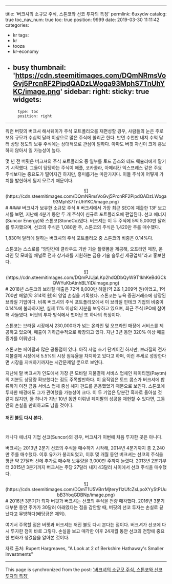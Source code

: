 
---
title: '버크셔의 소규모 주식, 스톤코와 선코 투자의 특징'
permlink: 6uxydw
catalog: true
toc_nav_num: true
toc: true
position: 9999
date: 2019-03-30 11:11:42
categories:
- kr
tags:
- kr
- tooza
- kr-economy
- busy
thumbnail: 'https://cdn.steemitimages.com/DQmNRmsVoGvj5PrcnRF2PipdQADzLWoga93MphS7TnUhYKC/image.png'
sidebar:
    right:
        sticky: true
widgets:
    -
        type: toc
        position: right
---


워런 버핏의 버크셔 해서웨이가 주식 포트폴리오를 재편성할 경우, 사람들의 눈은 주로 보유 규모가 수십억 달러 이상으로 많은 주식에 쏠리곤 한다. 반면 수천만 내지 수억 달러 상당 정도의 보유 주식에는 상대적으로 관심이 덜하다. 아마도 버핏 자신이 크게 홍보하지 않아서 일 가능성이 높다. 

몇 년 전 버핏은 버크셔의 주식 포트폴리오 중 일부를 토드 곰스와 테드 웨슐러에게 맡기기 시작했다. 그들이 담당하는 주식이 애플, 코카콜라, 아메리칸 익스프레스 같은 주요 주식보다는 중요도가 떨어지긴 하지만, 흥미롭기는 마찬가지다. 이들 주식이 어떻게 가치를 발현하게 될지 모르기 때문이다. 

<center>
![](https://cdn.steemitimages.com/DQmNRmsVoGvj5PrcnRF2PipdQADzLWoga93MphS7TnUhYKC/image.png)
</center>
#
#### 버크셔가 보유한 소규모 주식
#
버크셔에서 가장 최근 SEC에 제출한 13F 보고서를 보면, 지난해 4분기 동안 두 개 주식이 신규로 포트폴리오에 편입된다. 선코 에너지(Suncor Energy)와 스톤코(StoneCo)였다. 버크셔는 이 두 주식에 5억 5,000만 달러를 투자했으며, 선코의 주식은 1,080만 주, 스톤코의 주식은 1,420만 주를 매수했다.  

1,830억 달러에 달하는 버크셔의 주식 포트폴리오 중 스톤코의 비중은 0.14%다.  

스톤코는 스스로를 “양단간에 클라우드 기반 기술 플랫폼을 제공해, 오프라인 매장, 온라인 및 모바일 채널로 전자 상거래를 지원하는 금융 기술 솔루션 제공업체”라고 홍보한다. 

<center>
![](https://cdn.steemitimages.com/DQmPJUjaLKp2hdQDbQyW9T1khKeBdGCkQWYuKbAtnhBLYiD/image.png)
</center>
#
2018년 스톤코의 브라질 매출은 72억 8,000만 헤알(약 2조 1,209억 원)이었고, 1억 700만 헤알(약 314억 원)의 영업 손실을 기록했다. 스톤코는 뉴욕 증권거래소에 상장된 브라질 기업이다. 비록 버크셔의 주식 포트폴리오에서 이 브라질 핀테크 기업의 비중이 0.14%에 불과하지만, 실제 11% 이상의 지분을 보유하고 있으며, 최근 주식 IPO에 참여해 사들였다. 버핏의 투자 방식에서 벗어난 또 하나의 특징이다.  

스톤코는 브라질 시장에서 230,000개가 넘는 온라인 및 오프라인 매장에 서비스를 제공하고 있으며, 매출이 기하급수적으로 확장되고 있다. 지난 3년 동안 320% 이상 매출 증가를 이뤄냈다.  

스톤코는 페이팔과 많은 공통점이 있다. 아직 사업 초기 단계이긴 하지만, 브라질의 전자 지불결제 시장에서 5.5%의 시장 점유율을 차지하고 있다고 하며, 이런 추세로 성장한다면 시장을 지배하기까지는 시간문제일 뿐으로 보인다.  

지난해 말 버크셔가 인도에서 가장 큰 모바일 지불결제 서비스 업체인 페이티엠(Paytm)의 지분도 상당량 확보했다는 점도 주목할만하다. 이 움직임은 토드 콤스가 버크셔에 합류하기 이전 금융 서비스 업체 중심 헤지 펀드를 운용했었기 때문으로 보인다. 스톤코에 투자한 배경에도 그가 관여했을 가능성이 크다. 이 두 기업은 당분간 흑자로 돌아설 것 같지 않지만, 둘 하나가 지난 10년 동안 이뤄낸 페이팔의 성공을 재현할 수 있다면, 그동안의 손실을 만회하고도 남을 것이다.  

#### 꺼진 불도 다시 본다.
#
캐나다 에너지 기업 선코(Suncor)의 경우, 버크셔가 이번에 처음 투자한 곳은 아니다.  

버크셔는 2013년 2분기 선코의 주식을 매수하기 시작해, 2014년 4분기까지 총 2,240만 주를 매수했다. 이후 유가가 붕괴되었고, 이후 몇 개월 동안 버크셔는 선코의 주식을 평균 약 27달러 선에 추가로 매수해 보유량을 3,000만 주까지 늘렸다. 2013년 2분기부터 2015년 3분기까지 버크셔는 주당 27달러 내지 43달러 사이에서 선코 주식을 매수했다. 

<center>
![](https://cdn.steemitimages.com/DQmT1U5VBrrMjtery11zUfcZsLpoXYyStPUubB3YoqGDBNp/image.png)
</center>
#
2016년 3분기가 되자 버핏과 버크셔는 선코의 주식을 전량 매각했다. 2016년 3분기 대부분 동안 주가가 30달러 아래였다는 점을 감안할 때, 버핏의 선코 투자는 손실로 끝났다고 무방하다(배당금은 제외).  

여기서 주목할 점은 버핏과 버크셔는 꺼진 불도 다시 본다는 점이다. 버크셔가 선코에 다시 투자한 점이 바로 그렇다. 손실을 보고 매각한 이후 24개월 동안 선코의 전망에 중요한 변화가 생겼음을 알아본 것이다.  

자료 출처: Rupert Hargreaves, "A Look at 2 of Berkshire Hathaway's Smaller Investments"

- - -

This page is synchronized from the post: ['버크셔의 소규모 주식, 스톤코와 선코 투자의 특징'](https://steemit.com/@pius.pius/6uxydw)
